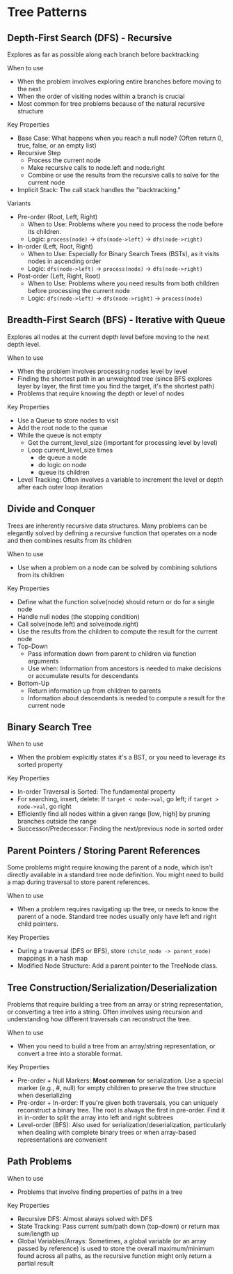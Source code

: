 # Tree Patterns
## Depth-First Search (DFS) - Recursive
Explores as far as possible along each branch before backtracking

When to use
- When the problem involves exploring entire branches before moving to the next
- When the order of visiting nodes within a branch is crucial
- Most common for tree problems because of the natural recursive structure

Key Properties
- Base Case: What happens when you reach a null node? (Often return 0, true, false, or an empty list)
- Recursive Step
    - Process the current node
    - Make recursive calls to node.left and node.right
    - Combine or use the results from the recursive calls to solve for the current node
- Implicit Stack: The call stack handles the "backtracking."

Variants
- Pre-order (Root, Left, Right)
    - When to Use: Problems where you need to process the node before its children.
    - Logic: `process(node)` -> `dfs(node->left)` -> `dfs(node->right)`
- In-order (Left, Root, Right)
    - When to Use: Especially for Binary Search Trees (BSTs), as it visits nodes in ascending order
    - Logic: `dfs(node->left)` -> `process(node)` -> `dfs(node->right)`
- Post-order (Left, Right, Root)
    - When to Use: Problems where you need results from both children before processing the current node
    - Logic: `dfs(node->left)` -> `dfs(node->right)` -> `process(node)`

## Breadth-First Search (BFS) - Iterative with Queue
Explores all nodes at the current depth level before moving to the next depth level.

When to use
- When the problem involves processing nodes level by level
- Finding the shortest path in an unweighted tree (since BFS explores layer by layer, the first time you find the target, it's the shortest path)
- Problems that require knowing the depth or level of nodes

Key Properties
- Use a Queue to store nodes to visit
- Add the root node to the queue
- While the queue is not empty
    - Get the current_level_size (important for processing level by level)
    - Loop current_level_size times
        - de queue a node
        - do logic on node
        - queue its children
- Level Tracking: Often involves a variable to increment the level or depth after each outer loop iteration

## Divide and Conquer
Trees are inherently recursive data structures. Many problems can be elegantly solved by defining a recursive function that operates on a node and then combines results from its children

When to use
- Use when a problem on a node can be solved by combining solutions from its children

Key Properties
- Define what the function solve(node) should return or do for a single node
- Handle null nodes (the stopping condition)
- Call solve(node.left) and solve(node.right)
- Use the results from the children to compute the result for the current node
- Top-Down
    - Pass information down from parent to children via function arguments
    - Use when: Information from ancestors is needed to make decisions or accumulate results for descendants
- Bottom-Up
    - Return information up from children to parents
    - Information about descendants is needed to compute a result for the current node

## Binary Search Tree

When to use
- When the problem explicitly states it's a BST, or you need to leverage its sorted property

Key Properties
- In-order Traversal is Sorted: The fundamental property
- For searching, insert, delete: If `target < node->val`, go left; if `target > node->val`, go right
- Efficiently find all nodes within a given range [low, high] by pruning branches outside the range
- Successor/Predecessor: Finding the next/previous node in sorted order

## Parent Pointers / Storing Parent References
Some problems might require knowing the parent of a node, which isn't directly available in a standard tree node definition. You might need to build a map during traversal to store parent references.

When to use
- When a problem requires navigating up the tree, or needs to know the parent of a node. Standard tree nodes usually only have left and right child pointers.

Key Properties
- During a traversal (DFS or BFS), store `(child_node -> parent_node)` mappings in a hash map
- Modified Node Structure: Add a parent pointer to the TreeNode class.

## Tree Construction/Serialization/Deserialization
Problems that require building a tree from an array or string representation, or converting a tree into a string. Often involves using recursion and understanding how different traversals can reconstruct the tree.

When to use
- When you need to build a tree from an array/string representation, or convert a tree into a storable format.

Key Properties
- Pre-order + Null Markers: **Most common** for serialization. Use a special marker (e.g., #, null) for empty children to preserve the tree structure when deserializing
- Pre-order + In-order: If you're given both traversals, you can uniquely reconstruct a binary tree. The root is always the first in pre-order. Find it in in-order to split the array into left and right subtrees
- Level-order (BFS): Also used for serialization/deserialization, particularly when dealing with complete binary trees or when array-based representations are convenient

## Path Problems

When to use
- Problems that involve finding properties of paths in a tree

Key Properties
- Recursive DFS: Almost always solved with DFS
- State Tracking: Pass current sum/path down (top-down) or return max sum/length up
- Global Variables/Arrays: Sometimes, a global variable (or an array passed by reference) is used to store the overall maximum/minimum found across all paths, as the recursive function might only return a partial result